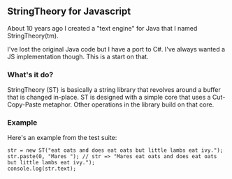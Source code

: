 StringTheory for Javascript
------------------------------
About 10 years ago I created a "text engine" for Java that I named StringTheory(tm).

I've lost the original Java code but I have a port to C#. I've always wanted a JS implementation though. This is a start on that.

### What's it do?
StringTheory (ST) is basically a string library that revolves around a buffer that is changed in-place. 
ST is designed with a simple core that uses a Cut-Copy-Paste metaphor. Other operations in the library build on that core.

### Example
Here's an example from the test suite:

    str = new ST("eat oats and does eat oats but little lambs eat ivy.");
    str.paste(0, "Mares "); // str => "Mares eat oats and does eat oats but little lambs eat ivy.");
    console.log(str.text);
